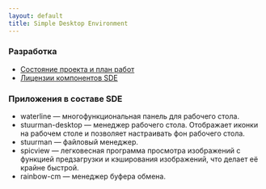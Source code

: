 ```yaml
---
layout: default
title: Simple Desktop Environment
---
```


### Разработка

* [Состояние проекта и план работ](/current-state)
* [Лицензии компонентов SDE](/licensing)

### Приложения в составе SDE

* waterline — многофункциональная панель для рабочего стола.
* stuurman-desktop — менеджер рабочего стола. Отображает иконки на рабочем столе и позволяет настраивать фон рабочего стола.
* stuurman — файловый менеджер.
* spicview — легковесная программа просмотра изображений с функцией предзагрузки и кэширования изображений, что делает её крайне быстрой.
* rainbow-cm — менеджер буфера обмена.
